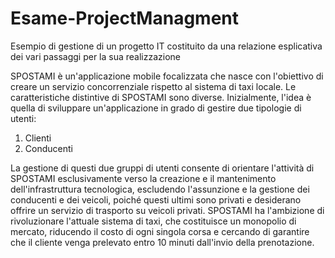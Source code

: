 # Esame-ProjectManagment
Esempio di gestione di un progetto IT costituito da una relazione esplicativa dei vari passaggi per la sua realizzazione

SPOSTAMI è un'applicazione mobile focalizzata che nasce con
l'obiettivo di creare un servizio concorrenziale rispetto al
sistema di taxi locale. Le caratteristiche distintive di SPOSTAMI
sono diverse. Inizialmente, l'idea è quella di sviluppare
un'applicazione in grado di gestire due tipologie di utenti:
1. Clienti
2. Conducenti

La gestione di questi due gruppi di utenti consente di orientare
l'attività di SPOSTAMI esclusivamente verso la creazione e il
mantenimento dell'infrastruttura tecnologica, escludendo
l'assunzione e la gestione dei conducenti e dei veicoli, poiché
questi ultimi sono privati e desiderano offrire un servizio di
trasporto su veicoli privati. SPOSTAMI ha l'ambizione di
rivoluzionare l'attuale sistema di taxi, che costituisce un
monopolio di mercato, riducendo il costo di ogni singola corsa e
cercando di garantire che il cliente venga prelevato entro 10
minuti dall'invio della prenotazione.
